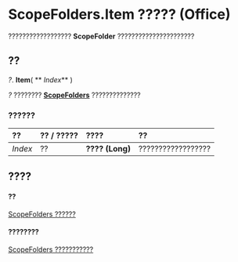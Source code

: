 
# ScopeFolders.Item ????? (Office)

?????????????????? **ScopeFolder** ??????????????????????


## ??

 _?_. **Item**( ** _Index_** )

 _?_ ???????? **[ScopeFolders](25faab39-5309-3560-81a8-e969591cfddb.md)** ??????????????


### ??????



|**??**|**?? / ?????**|**????**|**??**|
|:-----|:-----|:-----|:-----|
| _Index_|??|**???? (Long)**|??????????????????|

## ????


#### ??


[ScopeFolders ??????](25faab39-5309-3560-81a8-e969591cfddb.md)
#### ????????


[ScopeFolders ???????????](http://msdn.microsoft.com/library/0315c4f3-c3a4-9c6a-6163-6b89441bd2d2%28Office.15%29.aspx)